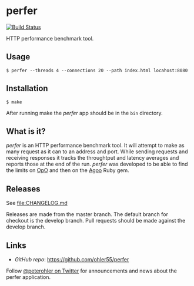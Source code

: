 # perfer

[![Build Status](https://img.shields.io/travis/ohler55/perfer/master.svg)](http://travis-ci.org/ohler55/perfer?branch=master)

HTTP performance benchmark tool.

## Usage

```
$ perfer --threads 4 --connections 20 --path index.html locahost:8080
```

## Installation

```
$ make
```

After running make the *perfer* app should be in the `bin` directory.

## What is it?

*perfer* is an HTTP performance benchmark tool. It will attempt to make as
many request as it can to an address and port. While sending requests and
receiving responses it tracks the throughtput and latency averages and reports
those at the end of the run. *perfer* was developed to be able to find the
limits on [OpO](http://opo.technology) and then on the
[Agoo](https://github.com/ohler55/agoo) Ruby gem.

## Releases

See [file:CHANGELOG.md](CHANGELOG.md)

Releases are made from the master branch. The default branch for checkout is
the develop branch. Pull requests should be made against the develop branch.

## Links

 - *GitHub* *repo*: https://github.com/ohler55/perfer

Follow [@peterohler on Twitter](http://twitter.com/#!/peterohler) for
announcements and news about the perfer application.



